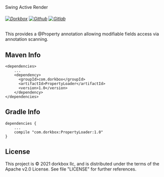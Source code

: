 Swing Active Render

###### [![Dorkbox](https://badge.dorkbox.com/dorkbox.svg "Dorkbox")](https://git.dorkbox.com/dorkbox/SwingActiveRender) [![Github](https://badge.dorkbox.com/github.svg "Github")](https://github.com/dorkbox/SwingActiveRender) [![Gitlab](https://badge.dorkbox.com/gitlab.svg "Gitlab")](https://gitlab.com/dorkbox/SwingActiveRender)


This provides a @Property annotation allowing modifiable fields access via annotation scanning.

Maven Info
---------
```
<dependencies>
    ...
    <dependency>
      <groupId>com.dorkbox</groupId>
      <artifactId>PropertyLoader</artifactId>
      <version>1.0</version>
    </dependency>
</dependencies>
```

Gradle Info
---------
````
dependencies {
    ...
    compile "com.dorkbox:PropertyLoader:1.0"
}
````


License
---------
This project is © 2021 dorkbox llc, and is distributed under the terms of the Apache v2.0 License. See file "LICENSE" for further 
references.

